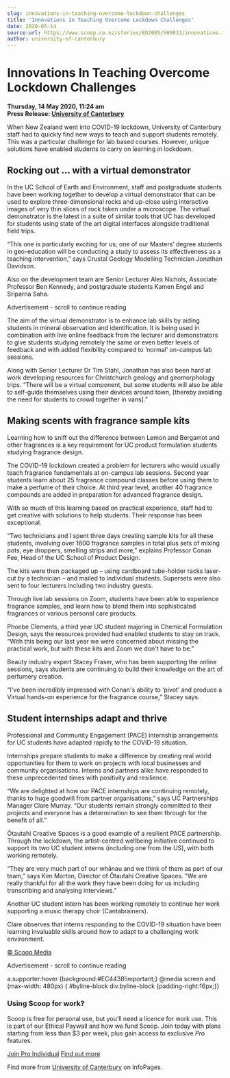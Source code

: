 ```yaml
---
slug: innovations-in-teaching-overcome-lockdown-challenges
title: "Innovations In Teaching Overcome Lockdown Challenges"
date: 2020-05-14
source-url: https://www.scoop.co.nz/stories/ED2005/S00033/innovations-in-teaching-overcome-lockdown-challenges.htm
author: university-of-canterbury
---
```

Innovations In Teaching Overcome Lockdown Challenges
====================================================

**Thursday, 14 May 2020, 11:24 am**  
**Press Release: [University of Canterbury](https://info.scoop.co.nz/University_of_Canterbury)**

When New Zealand went into COVID-19 lockdown, University of Canterbury staff had to quickly find new ways to teach and support students remotely. This was a particular challenge for lab based courses. However, unique solutions have enabled students to carry on learning in lockdown.

Rocking out … with a virtual demonstrator
-----------------------------------------

In the UC School of Earth and Environment, staff and postgraduate students have been working together to develop a virtual demonstrator that can be used to explore three-dimensional rocks and up-close using interactive images of very thin slices of rock taken under a microscope. The virtual demonstrator is the latest in a suite of similar tools that UC has developed for students using state of the art digital interfaces alongside traditional field trips.

“This one is particularly exciting for us; one of our Masters’ degree students in geo-education will be conducting a study to assess its effectiveness as a teaching intervention,” says Crustal Geology Modelling Technician Jonathan Davidson.

Also on the development team are Senior Lecturer Alex Nichols, Associate Professor Ben Kennedy, and postgraduate students Kamen Engel and Sriparna Saha.

Advertisement - scroll to continue reading





The aim of the virtual demonstrator is to enhance lab skills by aiding students in mineral observation and identification. It is being used in combination with live online feedback from the lecturer and demonstrators to give students studying remotely the same or even better levels of feedback and with added flexibility compared to ‘normal’ on-campus lab sessions.

Along with Senior Lecturer Dr Tim Stahl, Jonathan has also been hard at work developing resources for Christchurch geology and geomorphology trips. “There will be a virtual component, but some students will also be able to self-guide themselves using their devices around town, \[thereby avoiding the need for students to crowd together in vans\].”

Making scents with fragrance sample kits
----------------------------------------

Learning how to sniff out the difference between Lemon and Bergamot and other fragrances is a key requirement for UC product formulation students studying fragrance design.

The COVID-19 lockdown created a problem for lecturers who would usually teach fragrance fundamentals at on-campus lab sessions. Second year students learn about 25 fragrance compound classes before using them to make a perfume of their choice. At third year level, another 40 fragrance compounds are added in preparation for advanced fragrance design.

With so much of this learning based on practical experience, staff had to get creative with solutions to help students. Their response has been exceptional.

“Two technicians and I spent three days creating sample kits for all these students, involving over 1600 fragrance samples in total plus sets of mixing pots, eye droppers, smelling strips and more,” explains Professor Conan Fee, Head of the UC School of Product Design.

The kits were then packaged up – using cardboard tube-holder racks laser-cut by a technician – and mailed to individual students. Supersets were also sent to four lecturers including two industry guests.

Through live lab sessions on Zoom, students have been able to experience fragrance samples, and learn how to blend them into sophisticated fragrances or various personal care products.

Phoebe Clements, a third year UC student majoring in Chemical Formulation Design, says the resources provided had enabled students to stay on track. “With this being our last year we were concerned about missing the practical work, but with these kits and Zoom we don't have to be.”

Beauty industry expert Stacey Fraser, who has been supporting the online sessions, says students are continuing to build their knowledge on the art of perfumery creation.

“I've been incredibly impressed with Conan's ability to ‘pivot’ and produce a Virtual hands-on experience for the fragrance course,” Stacey says.

Student internships adapt and thrive
------------------------------------

Professional and Community Engagement (PACE) internship arrangements for UC students have adapted rapidly to the COVID-19 situation.

Internships prepare students to make a difference by creating real world opportunities for them to work on projects with local businesses and community organisations. Interns and partners alike have responded to these unprecedented times with positivity and resilience.

“We are delighted at how our PACE internships are continuing remotely, thanks to huge goodwill from partner organisations,” says UC Partnerships Manager Clare Murray. “Our students remain strongly committed to their projects and everyone has a determination to see them through for the benefit of all.”

Ōtautahi Creative Spaces is a good example of a resilient PACE partnership. Through the lockdown, the artist-centred wellbeing initiative continued to support its two UC student interns (including one from the US), with both working remotely.

“They are very much part of our whānau and we think of them as part of our team,” says Kim Morton, Director of Ōtautahi Creative Spaces. “We are really thankful for all the work they have been doing for us including transcribing and analysing interviews.”

Another UC student intern has been working remotely to continue her work supporting a music therapy choir (Cantabrainers).

Clare observes that interns responding to the COVID-19 situation have been learning invaluable skills around how to adapt to a challenging work environment.

[© Scoop Media](http://www.scoop.co.nz/about/terms.html)  

Advertisement - scroll to continue reading



a.supporter:hover {background:#EC4438!important;} @media screen and (max-width: 480px) { #byline-block div.byline-block {padding-right:16px;}}

### Using Scoop for work?

Scoop is free for personal use, but you’ll need a licence for work use. This is part of our Ethical Paywall and how we fund Scoop. Join today with plans starting from less than $3 per week, plus gain access to exclusive _Pro_ features.  
  
[Join Pro Individual](https://pro.scoop.co.nz/Individual/?from=ProIn24) [Find out more](https://pro.scoop.co.nz/using-scoop-for-work/?from=ProIn24)

Find more from [University of Canterbury](https://info.scoop.co.nz/University_of_Canterbury) on InfoPages.